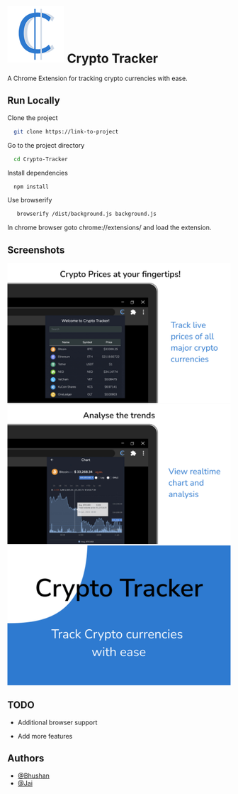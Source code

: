 
# ![Logo](./logo/logo128.png?raw=true) Crypto Tracker

A Chrome Extension for tracking crypto currencies with ease.




## Run Locally

Clone the project

```bash
  git clone https://link-to-project
```

Go to the project directory

```bash
  cd Crypto-Tracker
```

Install dependencies

```bash
  npm install
```

Use browserify 

```bash
   browserify /dist/background.js background.js
```

In chrome browser goto chrome://extensions/ and load the extension.
  
## Screenshots

![App Screenshot](./Screenshots/0.jpg?raw=true)
![App Screenshot](./Screenshots/1.jpg?raw=true)
![App Screenshot](./Screenshots/2.jpg?raw=true)

  
## TODO

- Additional browser support

- Add more features 

  
## Authors

- [@Bhushan](https://www.github.com/Kargnin)
- [@Jai](https://www.github.com/jaisai6)

  
